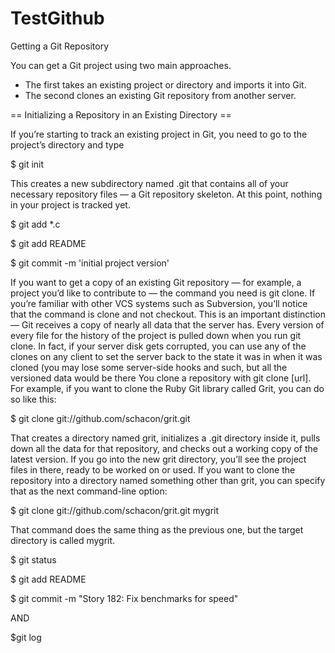 # TestGithub
Getting a Git Repository

You can get a Git project using two main approaches. 
 - The first takes an existing project or directory and imports it into Git. 
 - The second clones an existing Git repository from another server.

== Initializing a Repository in an Existing Directory ==

If you’re starting to track an existing project in Git, you need to go to the project’s directory and type

$ git init

This creates a new subdirectory named .git that contains all of your necessary repository files — a Git repository skeleton. At this point, nothing in your project is tracked yet. 


$ git add *.c

$ git add README

$ git commit -m 'initial project version'


If you want to get a copy of an existing Git repository — for example, a project you’d like to contribute to — the command you need is git clone. If you’re familiar with other VCS systems such as Subversion, you’ll notice that the command is clone and not checkout. This is an important distinction — Git receives a copy of nearly all data that the server has. Every version of every file for the history of the project is pulled down when you run git clone. In fact, if your server disk gets corrupted, you can use any of the clones on any client to set the server back to the state it was in when it was cloned (you may lose some server-side hooks and such, but all the versioned data would be there
You clone a repository with git clone [url]. For example, if you want to clone the Ruby Git library called Grit, you can do so like this:

$ git clone git://github.com/schacon/grit.git

That creates a directory named grit, initializes a .git directory inside it, pulls down all the data for that repository, and checks out a working copy of the latest version. If you go into the new grit directory, you’ll see the project files in there, ready to be worked on or used. 
If you want to clone the repository into a directory named something other than grit, you can specify that as the next command-line option:

$ git clone git://github.com/schacon/grit.git mygrit

That command does the same thing as the previous one, but the target directory is called mygrit.

$ git status

$ git add README

$ git commit -m "Story 182: Fix benchmarks for speed"

AND

$git log
